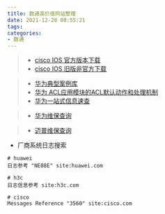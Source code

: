 ```yaml
---
title: 数通高价值网站整理
date: 2021-12-28 08:55:21
tags:
categories:
- 数通
---
```


> - [cisco IOS 官方版本下载](https://software.cisco.com/download)
> - [cisco IOS 旧版非官方下载](https://tfr.org/cisco-ios/)

> - [华为典型案例库](https://support.huawei.com/enterprise/zh/doc/EDOC1000069491/d8160bc3)
> - [华为 ACL应用模块的ACL默认动作和处理机制](https://support.huawei.com/enterprise/zh/doc/EDOC1000178157/6ddf44f8)
> - [华为一站式信息速查](https://info.support.huawei.com/info-finder/search-center/zh/enterprise/routers/NE20E-S-pid-19896202/alarms?version=NE20E-S%20V800R013C00SPC100)

> - [华为维保查询](https://support.huawei.com/enterprise/ecareWechat?lang=zh)

> - [迈普维保查询](https://repair.maipu.com/CustomerRepair/Warranty)

- 厂商系统日志搜索

```
# huawei
日志参考 "NE08E" site:huawei.com

# h3c
日志信息参考 site:h3c.com

# cisco
Messages Reference "3560" site:cisco.com
```
